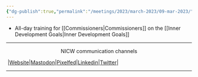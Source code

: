 ```yaml
---
{"dg-publish":true,"permalink":"/meetings/2023/march-2023/09-mar-2023/"}
---
```



- All-day training for [[Commissioners\|Commissioners]] on the [[Inner Development Goals\|Inner Development Goals]]
***
<p style="text-align: center;">NICW communication channels</p>

󠁧 |[Website](https://nationalinfrastructurecommission.wales)|[Mastodon](https://toot.wales/@NICW)|[Pixelfed](https://pix.toot.wales/NICW)|[Linkedin](https://www.linkedin.com/company/26268509/)|[Twitter](https://twitter.com/InfraCommCymru)|
***
